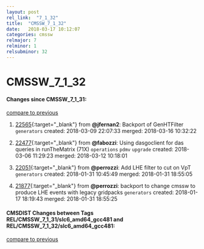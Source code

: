 ```yaml
---
layout: post
rel_link:  "7_1_32"
title:  "CMSSW_7_1_32"
date:   2018-03-17 10:12:07
categories: cmssw
relmajor: 7
relminor: 1
relsubminor: 32
---
```


# CMSSW_7_1_32
#### Changes since CMSSW_7_1_31:
[compare to previous](https://github.com/cms-sw/cmssw/compare/CMSSW_7_1_31...CMSSW_7_1_32)



1. [22565](http://github.com/cms-sw/cmssw/pull/22565){:target="_blank"}  from **@jfernan2**: Backport of GenHTFilter `generators`  created: 2018-03-09 22:07:33 merged: 2018-03-16 10:32:22



2. [22477](http://github.com/cms-sw/cmssw/pull/22477){:target="_blank"}  from **@fabozzi**: Using dasgoclient for das queries in runTheMatrix (71X) `operations`  `pdmv`  `upgrade`  created: 2018-03-06 11:29:23 merged: 2018-03-12 10:18:01



3. [22051](http://github.com/cms-sw/cmssw/pull/22051){:target="_blank"}  from **@perrozzi**: Add LHE filter to cut on VpT `generators`  created: 2018-01-31 10:45:49 merged: 2018-01-31 18:55:05



4. [21877](http://github.com/cms-sw/cmssw/pull/21877){:target="_blank"}  from **@perrozzi**: backport to change cmssw to produce LHE events with legacy gridpacks `generators`  created: 2018-01-17 18:19:43 merged: 2018-01-31 18:55:25



#### CMSDIST Changes between Tags REL/CMSSW_7_1_31/slc6_amd64_gcc481 and REL/CMSSW_7_1_32/slc6_amd64_gcc481:
[compare to previous](https://github.com/cms-sw/cmsdist/compare/REL/CMSSW_7_1_31/slc6_amd64_gcc481...REL/CMSSW_7_1_32/slc6_amd64_gcc481)


